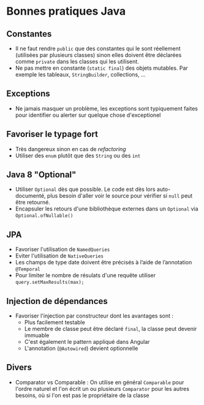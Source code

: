 # Bonnes pratiques Java

## Constantes

* Il ne faut rendre `public` que des constantes qui le sont réellement (utilisées par plusieurs classes) sinon elles doivent être déclarées comme `private` dans les classes qui les utilisent.
* Ne pas mettre en constante (`static final`) des objets mutables. Par exemple les tableaux, `StringBuilder`, collections, ...

## Exceptions

* Ne jamais masquer un problème, les exceptions sont typiquement faites pour identifier ou alerter sur quelque chose d'exceptionel

## Favoriser le typage fort

* Très dangereux sinon en cas de _refactoring_
* Utiliser des `enum` plutôt que des `String` ou des `int`

## Java 8 "Optional"

* Utiliser `Optional` dès que possible. Le code est dès lors auto-documenté, plus besoin d'aller voir le source pour vérifier si `null` peut être retourné.
* Encapsuler les retours d'une bibliothèque externes dans un `Optional` via `Optional.ofNullable()` 

## JPA

* Favoriser l'utilisation de `NamedQueries`
* Eviter l'utilisation de `NativeQueries`
* Les champs de type date doivent être précisés à l’aide de l’annotation `@Temporal`
* Pour limiter le nombre de résulats d'une requête utiliser `query.setMaxResults(max);`

## Injection de dépendances

* Favoriser l'injection par constructeur dont les avantages sont :
  * Plus facilement testable
  * Le membre de classe peut être déclaré `final`, la classe peut devenir immuable
  * C'est également le pattern appliqué dans Angular
  * L'annotation (`@Autowired`) devient optionnelle

## Divers

* Comparator vs Comparable  : On utilise en général `Comparable` pour l'ordre naturel et l'on écrit un ou plusieurs `Comparator` pour les autres besoins, où si l'on est pas le propriétaire de la classe
